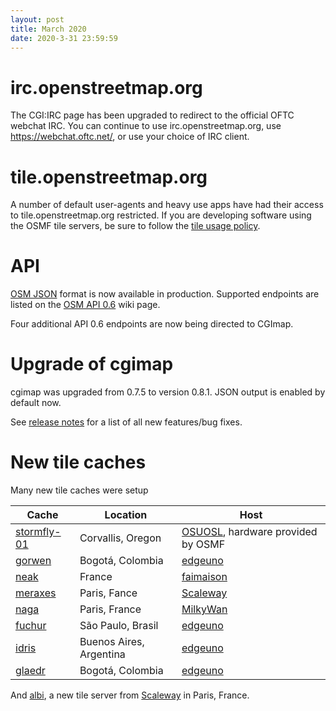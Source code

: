 ```yaml
---
layout: post
title: March 2020
date: 2020-3-31 23:59:59
---
```


# irc.openstreetmap.org

The CGI:IRC page has been upgraded to redirect to the official OFTC webchat IRC. You can continue to use irc.openstreetmap.org, use https://webchat.oftc.net/, or use your choice of IRC client.

# tile.openstreetmap.org

A number of default user-agents and heavy use apps have had their access to tile.openstreetmap.org restricted. If you are developing software using the OSMF tile servers, be sure to follow the [tile usage policy](/policies/tiles/).

# API

[OSM JSON](https://wiki.openstreetmap.org/wiki/OSM_JSON) format is now available in production. Supported endpoints are listed on the [OSM API 0.6](https://wiki.openstreetmap.org/wiki/API_v0.6#JSON_Format) wiki page.

Four additional API 0.6 endpoints are now being directed to CGImap.

# Upgrade of cgimap

cgimap was upgraded from 0.7.5 to version 0.8.1. JSON output is enabled by default now.

See [release notes](https://github.com/zerebubuth/openstreetmap-cgimap/releases) for a list of all new features/bug fixes.

# New tile caches

Many new tile caches were setup

Cache | Location | Host
------|----------|--------
[stormfly-01](https://hardware.openstreetmap.org/servers/stormfly-01.openstreetmap.org/) | Corvallis, Oregon | [OSUOSL](https://osuosl.org/), hardware provided by OSMF
[gorwen](https://hardware.openstreetmap.org/servers/gorwen.openstreetmap.org/) | Bogotá, Colombia | [edgeuno](https://www.edgeuno.com/)
[neak](https://hardware.openstreetmap.org/servers/neak.openstreetmap.org/) | France | [faimaison](https://www.faimaison.net/)
[meraxes](https://hardware.openstreetmap.org/servers/meraxes.openstreetmap.org/) | Paris, Fance | [Scaleway](https://www.scaleway.com/)
[naga](https://hardware.openstreetmap.org/servers/naga.openstreetmap.org/) | Paris, France | [MilkyWan](https://milkywan.fr/)
[fuchur](https://hardware.openstreetmap.org/servers/fuchur.openstreetmap.org/) | São Paulo, Brasil | [edgeuno](https://www.edgeuno.com/)
[idris](https://hardware.openstreetmap.org/servers/idris.openstreetmap.org/) | Buenos Aires, Argentina | [edgeuno](https://www.edgeuno.com/)
[glaedr](https://hardware.openstreetmap.org/servers/glaedr.openstreetmap.org/) | Bogotá, Colombia | [edgeuno](https://www.edgeuno.com/)

And [albi](https://hardware.openstreetmap.org/servers/albi.openstreetmap.org/), a new tile server from [Scaleway](https://www.scaleway.com/) in Paris, France.

